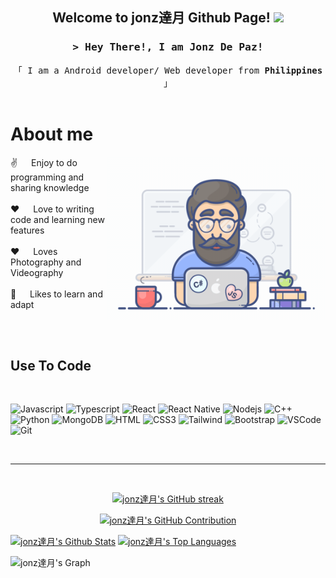 
<h2 align="center">
  Welcome to jonz達月 Github Page!
  <img src="https://media.giphy.com/media/hvRJCLFzcasrR4ia7z/giphy.gif" width="28">
</h2>

<!--
Credits: https://github.com/alsiam/alsiam
 -->

<!-- Intro  -->
<h3 align="center">
        <samp>&gt; Hey There!, I am Jonz De Paz!
        <!--
                <b><a target="_blank" href="https://alsiam.com">Al Siam</a></b>
        -->
        </samp>
</h3>


<p align="center"> 
  <samp>
    <!--
    <a href="https://www.google.com/search?q=Al+Siam">「 Google Me 」</a>
    -->
    「 I am a Android developer/ Web developer from <b>Philippines</b> 」
    <br>
    <br>
  </samp>
</p>

<!-- About Section -->
 # About me
 
<p>
 <img align="right" width="350" src="/assets/programmer.gif" alt="Coding gif" />
  
 ✌️  &emsp; Enjoy to do programming and sharing knowledge <br/><br/>
 ❤️ &emsp; Love to writing code and learning new features<br/><br/>
 ❤️ &emsp; Loves Photography and Videography<br/><br/>
 💬 &emsp; Likes to learn and adapt

</p>
<br/>
<br/>




## Use To Code
<br/>

![Javascript](https://img.shields.io/badge/Javascript-F0DB4F?style=for-the-badge&labelColor=black&logo=javascript&logoColor=F0DB4F)
![Typescript](https://img.shields.io/badge/Typescript-007acc?style=for-the-badge&labelColor=black&logo=typescript&logoColor=007acc)
![React](https://img.shields.io/badge/-React-61DBFB?style=for-the-badge&labelColor=black&logo=react&logoColor=61DBFB)
![React Native](https://img.shields.io/badge/React_Native-20232A?style=for-the-badge&labelColor=black&logo=react&logoColor=61DAFB)
![Nodejs](https://img.shields.io/badge/Nodejs-3C873A?style=for-the-badge&labelColor=black&logo=node.js&logoColor=3C873A)
![C++](https://img.shields.io/badge/C++-00599C?style=for-the-badge&labelColor=black&logo=cplusplus&logoColor=00599C)
![Python](https://img.shields.io/badge/Python-3776AB?style=for-the-badge&labelColor=black&logo=python&logoColor=3776AB)
![MongoDB](https://img.shields.io/badge/MongoDB-4EA94B?style=for-the-badge&labelColor=black&logo=mongodb&logoColor=4EA94B)
![HTML](https://img.shields.io/badge/HTML5-E34F26?style=for-the-badge&labelColor=black&logo=html5&logoColor=E34F26)
![CSS3](https://img.shields.io/badge/CSS3-1572B6?style=for-the-badge&labelColor=black&logo=css3&logoColor=1572B6)
![Tailwind](https://img.shields.io/badge/Tailwind_CSS-06B6D4?style=for-the-badge&labelColor=black&logo=tailwindcss&logoColor=06B6D4)
![Bootstrap](https://img.shields.io/badge/Bootstrap-563D7C?style=for-the-badge&labelColor=black&logo=bootstrap&logoColor=563D7C)
![VSCode](https://img.shields.io/badge/Visual_Studio-0078d7?style=for-the-badge&labelColor=black&logo=codio&logoColor=0078d7)
![Git](https://img.shields.io/badge/Git-F05032?style=for-the-badge&labelColor=black&logo=git&logoColor=F05032)


<br/>
<hr/>
<br/>

<p align="center">
  <a href="https://github.com/mirabelle1999">
    <img src="https://github-readme-streak-stats.herokuapp.com?user=mirabelle1999&theme=midnight-purple" alt="jonz達月's GitHub streak"/>
  </a>
</p>

<p align="center">
  <a href="https://github.com/mirabelle1999">
    <img src="http://github-profile-summary-cards.vercel.app/api/cards/profile-details?username=mirabelle1999&theme=midnight_purple" alt="jonz達月's GitHub Contribution"/>
  </a>
</p>

<a> 
    <a href="https://github.com/mirabelle1999"><img alt="jonz達月's Github Stats" src="https://denvercoder1-github-readme-stats.vercel.app/api?username=mirabelle1999&show_icons=true&count_private=true&theme=react&border_color=7F3FBF&bg_color=0D1117&title_color=F85D7F&icon_color=F8D866" height="192px" width="49.5%"e" height="192px" width="49.5%"/></a>
  <a href="https://github.com/mirabelle1999"><img alt="jonz達月's Top Languages" src="https://denvercoder1-github-readme-stats.vercel.app/api/top-langs/?username=mirabelle1999&langs_count=8&layout=compact&theme=react&border_color=7F3FBF&bg_color=0D1117&title_color=F85D7F&icon_color=F8D866" height="192px" width="49.5%"/></a>
  <br/>
</a>


![jonz達月's Graph](https://github-readme-activity-graph.vercel.app/graph?username=mirabelle1999&custom_title=jonz達月's%20GitHub%20Activity%20Graph&bg_color=0D1117&color=7F3FBF&line=7F3FBF&point=7F3FBF&area_color=FFFFFF&title_color=FFFFFF&area=true)
